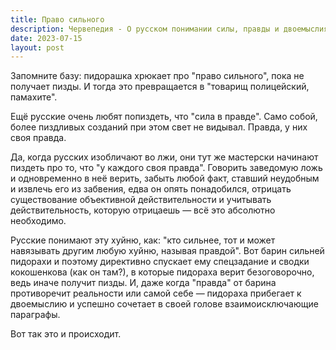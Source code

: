 ```yaml
---
title: Право сильного
description: Червепедия - О русском понимании силы, правды и двоемыслия.
date: 2023-07-15
layout: post
---
```


<p>Запомните базу: пидорашка хрюкает про "право сильного", пока не получает пизды. И тогда это превращается в "товарищ полицейский, памахите".</p>

<p>Ещё русские очень любят попиздеть, что "сила в правде". Само собой, более пиздливых созданий при этом свет не видывал. Правда, у них своя правда.</p>

<p>Да, когда русских изобличают во лжи, они тут же мастерски начинают пиздеть про то, что "у каждого своя правда". Говорить заведомую ложь и одновременно в неё верить, забыть любой факт, ставший неудобным и извлечь его из забвения, едва он опять понадобился, отрицать существование объективной действительности и учитывать действительность, которую отрицаешь — всё это абсолютно необходимо.</p>

<p>Русские понимают эту хуйню, как: "кто сильнее, тот и может навязывать другим любую хуйню, называя правдой". Вот барин сильней пидорахи и поэтому директивно спускает ему спецзадание и сводки кокошенкова (как он там?), в которые пидораха верит безоговорочно, ведь иначе получит пизды. И, даже когда "правда" от барина противоречит реальности или самой себе — пидораха прибегает к двоемыслию и успешно сочетает в своей голове взаимоисключающие параграфы.</p>

<p>Вот так это и происходит.</p>